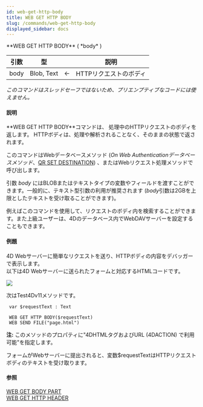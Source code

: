 ```yaml
---
id: web-get-http-body
title: WEB GET HTTP BODY
slug: /commands/web-get-http-body
displayed_sidebar: docs
---
```


<!--REF #_command_.WEB GET HTTP BODY.Syntax-->**WEB GET HTTP BODY** ( *body* )<!-- END REF-->
<!--REF #_command_.WEB GET HTTP BODY.Params-->
| 引数 | 型 |  | 説明 |
| --- | --- | --- | --- |
| body | Blob, Text | &#8592; | HTTPリクエストのボディ |

<!-- END REF-->

*このコマンドはスレッドセーフではないため、プリエンプティブなコードには使えません。*


#### 説明 

<!--REF #_command_.WEB GET HTTP BODY.Summary-->**WEB GET HTTP BODY**コマンドは、 処理中のHTTPリクエストのボディを返します。<!-- END REF--> HTTPボディは、処理や解析されることなく、そのままの状態で返されます。 

このコマンドはWebデータベースメソッド (*On Web Authenticationデータベースメソッド*、[QR SET DESTINATION](qr-set-destination.md)) 、またはWebリクエスト処理メソッドで呼び出します。 

引数 *body* にはBLOBまたはテキストタイプの変数やフィールドを渡すことができます。一般的に、テキスト型引数の利用が推奨されます (*body*引数は2GBを上限としたテキストを受け取ることができます)。

例えばこのコマンドを使用して、リクエストのボディ内を検索することができます。また上級ユーザーは、4Dのデータベース内でWebDAVサーバーを設定することもできます。

#### 例題 

4D Webサーバーに簡単なリクエストを送り、HTTPボディの内容をデバッガーで表示します。  
以下は4D Webサーバーに送られたフォームと対応するHTMLコードです。

![](../assets/en/commands/pict38463.ja.png)

次はTest4Dv11メソッドです。

```4d
 var $requestText : Text
 
 WEB GET HTTP BODY($requestText)
 WEB SEND FILE("page.html")
```

**注:** このメソッドのプロパティに"4DHTMLタグおよびURL (4DACTION) で利用可能"を指定します。 

フォームがWebサーバーに提出されると、変数$requestTextはHTTPリクエストボディのテキストを受け取ります。

#### 参照 

[WEB GET BODY PART](web-get-body-part.md)  
[WEB GET HTTP HEADER](web-get-http-header.md)  